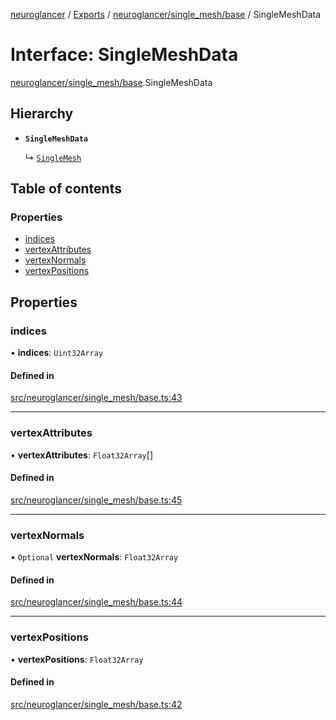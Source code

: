 [neuroglancer](../README.md) / [Exports](../modules.md) / [neuroglancer/single\_mesh/base](../modules/neuroglancer_single_mesh_base.md) / SingleMeshData

# Interface: SingleMeshData

[neuroglancer/single_mesh/base](../modules/neuroglancer_single_mesh_base.md).SingleMeshData

## Hierarchy

- **`SingleMeshData`**

  ↳ [`SingleMesh`](neuroglancer_single_mesh_backend.SingleMesh.md)

## Table of contents

### Properties

- [indices](neuroglancer_single_mesh_base.SingleMeshData.md#indices)
- [vertexAttributes](neuroglancer_single_mesh_base.SingleMeshData.md#vertexattributes)
- [vertexNormals](neuroglancer_single_mesh_base.SingleMeshData.md#vertexnormals)
- [vertexPositions](neuroglancer_single_mesh_base.SingleMeshData.md#vertexpositions)

## Properties

### indices

• **indices**: `Uint32Array`

#### Defined in

[src/neuroglancer/single_mesh/base.ts:43](https://github.com/ActiveBrainAtlas2/neuroglancer/blob/034b457d/src/neuroglancer/single_mesh/base.ts#L43)

___

### vertexAttributes

• **vertexAttributes**: `Float32Array`[]

#### Defined in

[src/neuroglancer/single_mesh/base.ts:45](https://github.com/ActiveBrainAtlas2/neuroglancer/blob/034b457d/src/neuroglancer/single_mesh/base.ts#L45)

___

### vertexNormals

• `Optional` **vertexNormals**: `Float32Array`

#### Defined in

[src/neuroglancer/single_mesh/base.ts:44](https://github.com/ActiveBrainAtlas2/neuroglancer/blob/034b457d/src/neuroglancer/single_mesh/base.ts#L44)

___

### vertexPositions

• **vertexPositions**: `Float32Array`

#### Defined in

[src/neuroglancer/single_mesh/base.ts:42](https://github.com/ActiveBrainAtlas2/neuroglancer/blob/034b457d/src/neuroglancer/single_mesh/base.ts#L42)
